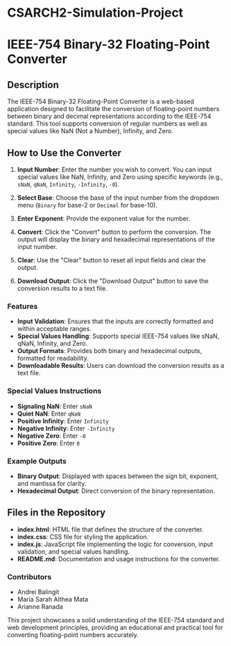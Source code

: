 # CSARCH2-Simulation-Project
# IEEE-754 Binary-32 Floating-Point Converter

## Description
The IEEE-754 Binary-32 Floating-Point Converter is a web-based application designed to facilitate the conversion of floating-point numbers between binary and decimal representations according to the IEEE-754 standard. This tool supports conversion of regular numbers as well as special values like NaN (Not a Number), Infinity, and Zero. 

## How to Use the Converter

1. **Input Number**: Enter the number you wish to convert. You can input special values like NaN, Infinity, and Zero using specific keywords (e.g., `sNaN`, `qNaN`, `Infinity`, `-Infinity`, `-0`).

2. **Select Base**: Choose the base of the input number from the dropdown menu (`Binary` for base-2 or `Decimal` for base-10).

3. **Enter Exponent**: Provide the exponent value for the number.

4. **Convert**: Click the "Convert" button to perform the conversion. The output will display the binary and hexadecimal representations of the input number.

5. **Clear**: Use the "Clear" button to reset all input fields and clear the output.

6. **Download Output**: Click the "Download Output" button to save the conversion results to a text file.

### Features
- **Input Validation**: Ensures that the inputs are correctly formatted and within acceptable ranges.
- **Special Values Handling**: Supports special IEEE-754 values like sNaN, qNaN, Infinity, and Zero.
- **Output Formats**: Provides both binary and hexadecimal outputs, formatted for readability.
- **Downloadable Results**: Users can download the conversion results as a text file.

### Special Values Instructions
- **Signaling NaN**: Enter `sNaN`
- **Quiet NaN**: Enter `qNaN`
- **Positive Infinity**: Enter `Infinity`
- **Negative Infinity**: Enter `-Infinity`
- **Negative Zero**: Enter `-0`
- **Positive Zero**: Enter `0`

### Example Outputs
- **Binary Output**: Displayed with spaces between the sign bit, exponent, and mantissa for clarity.
- **Hexadecimal Output**: Direct conversion of the binary representation.

## Files in the Repository
- **index.html**: HTML file that defines the structure of the converter.
- **index.css**: CSS file for styling the application.
- **index.js**: JavaScript file implementing the logic for conversion, input validation, and special values handling.
- **README.md**: Documentation and usage instructions for the converter.

### Contributors
- Andrei Balingit
- Maria Sarah Althea Mata
- Arianne Ranada

This project showcases a solid understanding of the IEEE-754 standard and web development principles, providing an educational and practical tool for converting floating-point numbers accurately.
